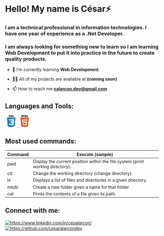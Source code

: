 # **Hello! My name is César⚡**

### I am a **technical professional in information technologies**. I have one year of experience as a **.Net Developer**.
### I am always looking for something new to learn so I am learning **Web Development** to put it into practice in the future to create quality products.

- 🌱 I’m currently learning **Web Development**.

- 👨‍💻 All of my projects are available at **(coming soon)**

- 📫 How to reach me **calarcon.dev@gmail.com**

## **Languages and Tools:**
<p align="left"> <a href="https://www.w3schools.com/css/" target="_blank" rel="noreferrer"> <img src="https://raw.githubusercontent.com/devicons/devicon/master/icons/css3/css3-original-wordmark.svg" alt="css3" width="40" height="40"/> </a> <a href="https://www.w3.org/html/" target="_blank" rel="noreferrer"> <img src="https://raw.githubusercontent.com/devicons/devicon/master/icons/html5/html5-original-wordmark.svg" alt="html5" width="40" height="40"/> </a> </p>

## **Most used commands:**

| Command | Execute (sample) |
|---------| ------------------|
|   pwd   | Display the current position within the file system (print working directory). |
|   cd    | Change the working directory (change directory). |
|   ls    | Displays a list of files and directories in a given directory. |
|   mkdir | Create a new folder given a name for that folder. |
|   cat   | Prints the contents of a file given its path. |

## **Connect with me:**

<a href="https://linkedin.com/in/cesalarcon/" target="blank"><img align="center" src="https://raw.githubusercontent.com/rahuldkjain/github-profile-readme-generator/master/src/images/icons/Social/linked-in-alt.svg" alt="https://www.linkedin.com/in/cesalarcon/" height="30" width="40" /></a>
<a href="https://github.com/cesaralarcondev" target="blank"><img align="center" src="https://raw.githubusercontent.com/rahuldkjain/github-profile-readme-generator/master/src/images/icons/Social/github.svg" alt="https://github.com/cesaralarcondev" height="30" width="40" /></a>
